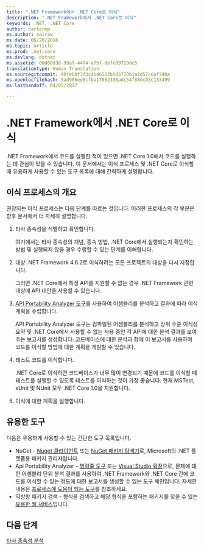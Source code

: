 ```yaml
---
title: ".NET Framework에서 .NET Core로 이식"
description: ".NET Framework에서 .NET Core로 이식"
keywords: .NET, .NET Core
author: cartermp
ms.author: mairaw
ms.date: 06/20/2016
ms.topic: article
ms.prod: .net-core
ms.devlang: dotnet
ms.assetid: 00d00d38-99af-44f4-a75f-defcd9729dc5
translationtype: Human Translation
ms.sourcegitcommit: 90fe68f7f3c4b46502b5d3770b1a2d57c6af748a
ms.openlocfilehash: 5ad986ee6cfba17602398adc54f88dc03c133499
ms.lasthandoff: 04/05/2017

---
```


# <a name="porting-to-net-core-from-net-framework"></a>.NET Framework에서 .NET Core로 이식

.NET Framework에서 코드를 실행한 적이 있으면 .NET Core 1.0에서 코드를 실행하는 데 관심이 있을 수 있습니다.  이 문서에서는 이식 프로세스 및 .NET Core로 이식할 때 유용하게 사용할 수 있는 도구 목록에 대해 간략하게 설명합니다.

## <a name="overview-of-the-porting-process"></a>이식 프로세스의 개요

권장되는 이식 프로세스는 다음 단계를 따르는 것입니다.  이러한 프로세스의 각 부분은 향후 문서에서 더 자세히 설명합니다.

1. 타사 종속성을 식별하고 확인합니다.

   여기에서는 타사 종속성의 개념, 종속 방법, .NET Core에서 실행되는지 확인하는 방법 및 실행되지 않을 경우 수행할 수 있는 단계를 이해합니다.
   
2. 대상 .NET Framework 4.6.2로 이식하려는 모든 프로젝트의 대상을 다시 지정합니다.

   그러면 .NET Core에서 특정 API를 지원할 수 없는 경우 .NET Framework 관련 대상에 API 대안을 사용할 수 있습니다.
   
3. [API Portability Analyzer 도구](https://github.com/Microsoft/dotnet-apiport/)를 사용하여 어셈블리를 분석하고 결과에 따라 이식 계획을 수립합니다.

   API Portability Analyzer 도구는 컴파일된 어셈블리를 분석하고 상위 수준 이식성 요약 및 .NET Core에서 사용할 수 없는 사용 중인 각 API에 대한 분석 결과를 보여 주는 보고서를 생성합니다.  코드베이스에 대한 분석과 함께 이 보고서를 사용하여 코드를 이식할 방법에 대한 계획을 개발할 수 있습니다.
   
4. 테스트 코드를 이식합니다.

   .NET Core로 이식하면 코드베이스가 너무 많이 변경되기 때문에 코드를 이식할 때 테스트를 실행할 수 있도록 테스트를 이식하는 것이 가장 좋습니다.  현재 MSTest, xUnit 및 NUnit 모두 .NET Core 1.0을 지원합니다.
   
6. 이식에 대한 계획을 실행합니다.

## <a name="tools-to-help"></a>유용한 도구

다음은 유용하게 사용할 수 있는 간단한 도구 목록입니다.

* NuGet - [Nuget 클라이언트](https://dist.nuget.org/index.html) 또는 [NuGet 패키지 탐색기](https://github.com/NuGetPackageExplorer/NuGetPackageExplorer)로, Microsoft의 .NET 플랫폼용 패키지 관리자입니다.
* Api Portability Analyzer - [명령줄 도구](https://github.com/Microsoft/dotnet-apiport/releases) 또는 [Visual Studio 확장](https://visualstudiogallery.msdn.microsoft.com/1177943e-cfb7-4822-a8a6-e56c7905292b)으로, 문제에 대한 어셈블리 단위 분석 결과를 사용하여 .NET Framework와 .NET Core 간에 코드를 이식할 수 있는 정도에 대한 보고서를 생성할 수 있는 도구 체인입니다.  자세한 내용은 [프로세스에 도움이 되는 도구](https://github.com/Microsoft/dotnet-apiport/blob/master/docs/HowTo/)를 참조하세요.
* 역방향 패키지 검색 - 형식을 검색하고 해당 형식을 포함하는 패키지를 찾을 수 있는 [유용한 웹 서비스](https://packagesearch.azurewebsites.net)입니다.

## <a name="next-steps"></a>다음 단계

[타사 종속성 분석](third-party-deps.md)
   

